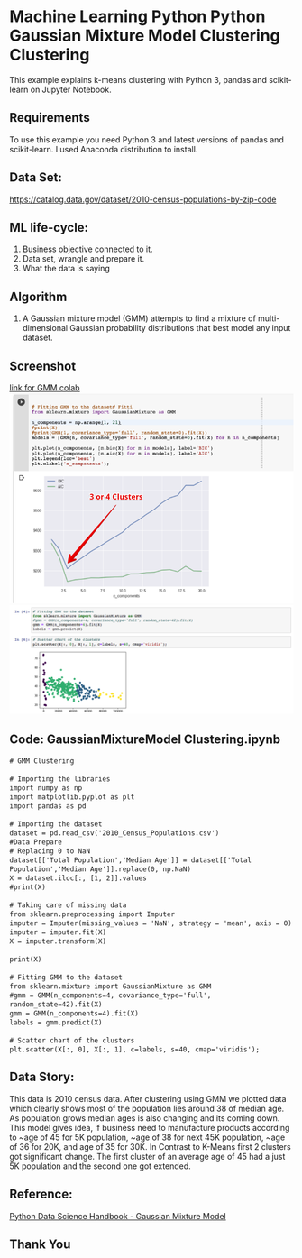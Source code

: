 # Machine Learning Python Python Gaussian Mixture Model Clustering Clustering

This example explains k-means clustering with Python 3, pandas and scikit-learn on Jupyter Notebook.
## Requirements
To use this example you need Python 3 and latest versions of pandas and scikit-learn. I used Anaconda distribution to install.

## Data Set:
https://catalog.data.gov/dataset/2010-census-populations-by-zip-code

## ML life-cycle:
1.	Business objective connected to it.
2.	Data set, wrangle and prepare it.
3.	What the data is saying

## Algorithm
1.	A Gaussian mixture model (GMM) attempts to find a mixture of multi-dimensional Gaussian probability distributions that best model any input dataset.

## Screenshot</br>
[link for GMM colab](https://colab.research.google.com/drive/1vbZ0Zb5NLKv4bGlKYVZg8ODFf_ZlUt7D#scrollTo=I-LKmGBsAaGY)</br>
<img src="images/clusters.png">
<img src="images/GaussianMixtureModel Clustering 2018-09-02 14-55-22.png">

## Code: GaussianMixtureModel Clustering.ipynb
```
# GMM Clustering

# Importing the libraries
import numpy as np
import matplotlib.pyplot as plt
import pandas as pd

# Importing the dataset
dataset = pd.read_csv('2010_Census_Populations.csv')
#Data Prepare
# Replacing 0 to NaN
dataset[['Total Population','Median Age']] = dataset[['Total Population','Median Age']].replace(0, np.NaN)
X = dataset.iloc[:, [1, 2]].values
#print(X)

# Taking care of missing data
from sklearn.preprocessing import Imputer
imputer = Imputer(missing_values = 'NaN', strategy = 'mean', axis = 0)
imputer = imputer.fit(X)
X = imputer.transform(X)

print(X)

# Fitting GMM to the dataset
from sklearn.mixture import GaussianMixture as GMM
#gmm = GMM(n_components=4, covariance_type='full', random_state=42).fit(X)
gmm = GMM(n_components=4).fit(X)
labels = gmm.predict(X)

# Scatter chart of the clusters
plt.scatter(X[:, 0], X[:, 1], c=labels, s=40, cmap='viridis');
```
## Data Story:
This data is 2010 census data. After clustering using GMM we plotted data which clearly shows most of the population lies around 38 of median age. As population grows median ages is also changing and its coming down. This model gives idea, if business need to manufacture products according to ~age of 45 for 5K population, ~age of 38 for next 45K population, ~age of 36 for 20K, and age of 35 for 30K.
In Contrast to K-Means first 2 clusters got significant change. The first cluster of an average age of 45 had a just 5K population and the second one got extended.
## Reference:
[Python Data Science Handbook - Gaussian Mixture Model](https://colab.research.google.com/github/jakevdp/PythonDataScienceHandbook/blob/master/notebooks/05.12-Gaussian-Mixtures.ipynb)

## Thank You

